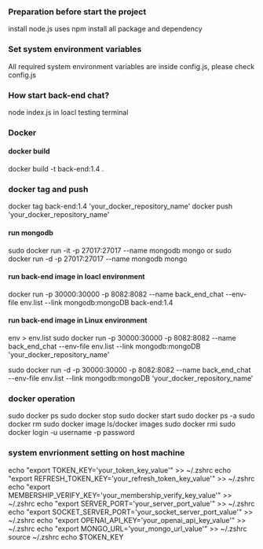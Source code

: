 ### Preparation before start the project
install node.js
uses npm install all package and dependency 
### Set system environment variables
All required system environment variables are inside config.js, please check config.js
### How start back-end chat?
node index.js in loacl testing terminal
### Docker 
#### docker build
docker build -t back-end:1.4 .
### docker tag and push
docker tag back-end:1.4 'your_docker_repository_name'
docker push 'your_docker_repository_name'
#### run mongodb
sudo docker run -it -p 27017:27017 --name mongodb mongo 
or 
sudo docker run -d -p 27017:27017 --name mongodb mongo 
#### run back-end image in loacl environment 
docker run -p 30000:30000 -p 8082:8082 --name back_end_chat --env-file env.list --link mongodb:mongoDB back-end:1.4 
#### run back-end image in Linux environment
env > env.list 
sudo docker run -p 30000:30000 -p 8082:8082 --name back_end_chat --env-file env.list --link mongodb:mongoDB 'your_docker_repository_name'  

sudo docker run -d -p 30000:30000 -p 8082:8082 --name back_end_chat --env-file env.list --link mongodb:mongoDB 'your_docker_repository_name' 
### docker operation
sudo docker ps 
sudo docker stop 
sudo docker start
sudo docker ps -a 
sudo docker rm 
sudo docker image ls/docker images
sudo docker rmi 
sudo docker login -u username -p password
### system envrionment setting on host machine
echo "export TOKEN_KEY='your_token_key_value'" >> ~/.zshrc
echo "export REFRESH_TOKEN_KEY='your_refresh_token_key_value'" >> ~/.zshrc
echo "export MEMBERSHIP_VERIFY_KEY='your_membership_verify_key_value'" >> ~/.zshrc
echo "export SERVER_PORT='your_server_port_value'" >> ~/.zshrc
echo "export SOCKET_SERVER_PORT='your_socket_server_port_value'" >> ~/.zshrc
echo "export OPENAI_API_KEY='your_openai_api_key_value'" >> ~/.zshrc
echo "export MONGO_URL='your_mongo_url_value'" >> ~/.zshrc
source ~/.zshrc
echo $TOKEN_KEY

